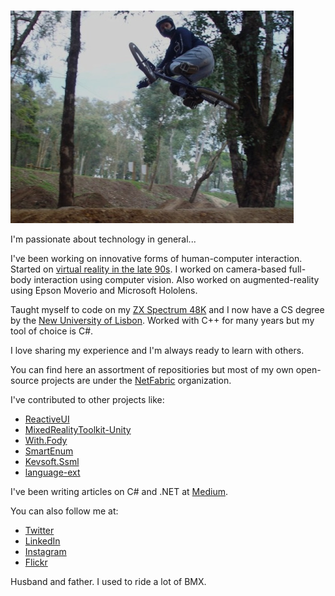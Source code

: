 ### 

![BMX riding](https://github.com/aalmada/aalmada/blob/master/tabletop.jpg)

I'm passionate about technology in general...

I've been working on innovative forms of human-computer interaction. Started on [virtual reality in the late 90s](https://dl.acm.org/doi/10.1145/948449.948475). I worked on camera-based full-body interaction using computer vision. Also worked on augmented-reality using Epson Moverio and Microsoft Hololens.

Taught myself to code on my [ZX Spectrum 48K](https://en.wikipedia.org/wiki/ZX_Spectrum) and I now have a CS degree by the [New University of Lisbon](https://www.unl.pt/). Worked with C++ for many years but my tool of choice is C#.

I love sharing my experience and I'm always ready to learn with others.

You can find here an assortment of repositiories but most of my own open-source projects are under the [NetFabric](https://github.com/NetFabric) organization.

I've contributed to other projects like:

- [ReactiveUI](https://github.com/reactiveui/ReactiveUI)
- [MixedRealityToolkit-Unity](https://github.com/microsoft/MixedRealityToolkit-Unity)
- [With.Fody](https://github.com/mikhailshilkov/With.Fody)
- [SmartEnum](https://github.com/ardalis/SmartEnum)
- [Kevsoft.Ssml](https://github.com/kevbite/Kevsoft.Ssml)
- [language-ext](https://github.com/louthy/language-ext)

I've been writing articles on C# and .NET at [Medium](https://medium.com/@antao.almada). 

You can also follow me at:

- [Twitter](https://twitter.com/AntaoAlmada)
- [LinkedIn](https://www.linkedin.com/in/antaoalmada/)
- [Instagram](https://www.instagram.com/antao.almada/)
- [Flickr](https://www.flickr.com/people/aalmada/)

Husband and father. I used to ride a lot of BMX.




<!--
**aalmada/aalmada** is a ✨ _special_ ✨ repository because its `README.md` (this file) appears on your GitHub profile.

Here are some ideas to get you started:

- 🔭 I’m currently working on ...
- 🌱 I’m currently learning ...
- 👯 I’m looking to collaborate on ...
- 🤔 I’m looking for help with ...
- 💬 Ask me about ...
- 📫 How to reach me: ...
- 😄 Pronouns: ...
- ⚡ Fun fact: ...
-->
